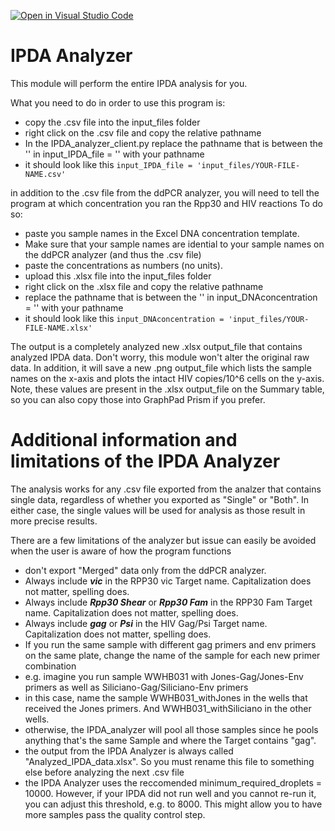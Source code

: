 [![Open in Visual Studio Code](https://classroom.github.com/assets/open-in-vscode-c66648af7eb3fe8bc4f294546bfd86ef473780cde1dea487d3c4ff354943c9ae.svg)](https://classroom.github.com/online_ide?assignment_repo_id=9471829&assignment_repo_type=AssignmentRepo)

# IPDA Analyzer

This module will perform the entire IPDA analysis for you. 

What you need to do in order to use this program is:
* copy the .csv file into the input_files folder
* right click on the .csv file and copy the relative pathname
* In the IPDA_analyzer_client.py replace the pathname that is between the '' in input_IPDA_file = '' with your pathname
* it should look like this `input_IPDA_file = 'input_files/YOUR-FILE-NAME.csv'`

in addition to the .csv file from the ddPCR analyzer, you will need to tell the program at which concentration you ran the Rpp30 and HIV reactions
To do so:
* paste you sample names in the Excel DNA concentration template. 
* Make sure that your sample names are idential to your sample names on the ddPCR analyzer (and thus the .csv file)
* paste the concentrations as numbers (no units).
* upload this .xlsx file into the input_files folder
* right click on the .xlsx file and copy the relative pathname
* replace the pathname that is between the '' in input_DNAconcentration = '' with your pathname
* it should look like this `input_DNAconcentration = 'input_files/YOUR-FILE-NAME.xlsx'`


The output is a completely analyzed new .xlsx output_file that contains analyzed IPDA data.
Don't worry, this module won't alter the original raw data.
In addition, it will save a new .png output_file which lists the sample names on the x-axis and plots the intact HIV copies/10^6 cells on the y-axis. 
Note, these values are present in the .xlsx output_file on the Summary table, so you can also copy those into GraphPad Prism if you prefer.


# Additional information and limitations of the IPDA Analyzer

The analysis works for any .csv file exported from the analzer that contains single data, regardless of whether you exported as "Single" or "Both". 
In either case, the single values will be used for analysis as those result in more precise results. 

There are a few limitations of the analyzer but issue  can easily be avoided when the user is aware of how the program functions
* don't export "Merged" data only from the ddPCR analyzer. 
* Always include ***vic*** in the RPP30 vic Target name. Capitalization does not matter, spelling does.
* Always include ***Rpp30 Shear*** or ***Rpp30 Fam*** in the RPP30 Fam Target name. Capitalization does not matter, spelling does.
* Always include ***gag*** or ***Psi*** in the HIV Gag/Psi Target name. Capitalization does not matter, spelling does.
* If you run the same sample with different gag primers and env primers on the same plate, change the name of the sample for each new primer combination
* e.g. imagine you run sample WWHB031 with Jones-Gag/Jones-Env primers as well as Siliciano-Gag/Siliciano-Env primers
* in this case, name the sample WWHB031_withJones in the wells that received the Jones primers. And WWHB031_withSiliciano in the other wells.
* otherwise, the IPDA_analyzer will pool all those samples since he pools anything that's the same Sample and where the Target contains "gag".
* the output from the IPDA Analyzer is always called "Analyzed_IPDA_data.xlsx". So you must rename this file to something else before analyzing the next .csv file
* the IPDA Analyzer uses the reccomended minimum_required_droplets = 10000. However, if your IPDA did not run well and you cannot re-run it, you can adjust this threshold, e.g. to 8000. This might allow you to have more samples pass the quality control step.